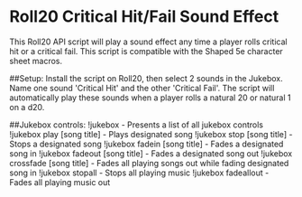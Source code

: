 # Roll20 Critical Hit/Fail Sound Effect

This Roll20 API script will play a sound effect any time a player rolls critical hit or a critical fail. 
This script is compatible with the Shaped 5e character sheet macros.

##Setup:
Install the script on Roll20, then select 2 sounds in the Jukebox. 
Name one sound 'Critical Hit' and the other 'Critical Fail'.
The script will automatically play these sounds when a player rolls a natural 20 or natural 1 on a d20.

##Jukebox controls:
!jukebox - Presents a list of all jukebox controls
!jukebox play [song title] - Plays designated song
!jukebox stop [song title] - Stops a designated song
!jukebox fadein [song title] - Fades a designated song in
!jukebox fadeout [song title] - Fades a designated song out
!jukebox crossfade [song title] - Fades all playing songs out while fading designated song in
!jukebox stopall - Stops all playing music
!jukebox fadeallout - Fades all playing music out
